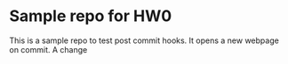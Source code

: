 # Sample repo for HW0
This is a sample repo to test post commit hooks. It opens a new webpage on commit. A change 